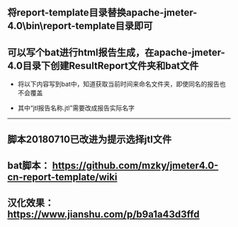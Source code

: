 ## 将report-template目录替换apache-jmeter-4.0\bin\report-template目录即可


## 可以写个bat进行html报告生成，在apache-jmeter-4.0目录下创建ResultReport文件夹和bat文件

- 将以下内容写到bat中，知道获取当前时间来命名文件夹，即使同名的报告也不会覆盖

- 其中“jtl报告名称.jtl”需要改成报告实际名字

----------------------------------------
脚本20180710已改进为提示选择jtl文件
----------------------------------------
## bat脚本： https://github.com/mzky/jmeter4.0-cn-report-template/wiki


## 汉化效果：https://www.jianshu.com/p/b9a1a43d3ffd
